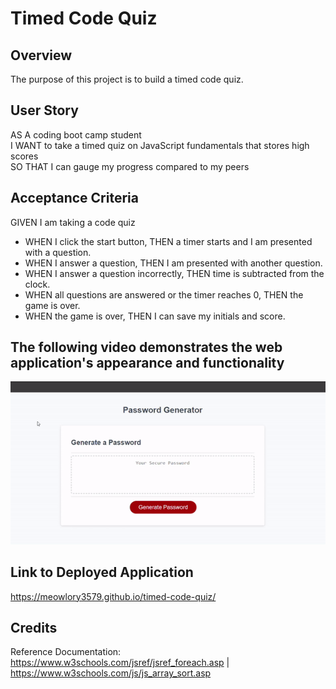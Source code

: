 # Timed Code Quiz

## Overview
The purpose of this project is to build a timed code quiz.

## User Story
AS A coding boot camp student  
I WANT to take a timed quiz on JavaScript fundamentals that stores high scores  
SO THAT I can gauge my progress compared to my peers

## Acceptance Criteria
GIVEN I am taking a code quiz
* WHEN I click the start button, THEN a timer starts and I am presented with a question.  
* WHEN I answer a question, THEN I am presented with another question.  
* WHEN I answer a question incorrectly, THEN time is subtracted from the clock.  
* WHEN all questions are answered or the timer reaches 0, THEN the game is over.  
* WHEN the game is over, THEN I can save my initials and score.


## The following video demonstrates the web application's appearance and functionality
![Webpage titled "Coding Quiz Challenge" featuring quiz instructions and a button to Start the Quiz. Once the user starts the quiz, the timer begins to decrement and the user is presented with coding-related questions. For every question they answer incorrectly, additional time is removed from their score and the timer. When all questions are answered or the timer reaches 0, the user can input their initials and save their score.](https://github.com/Meowlory3579/random-password-generator/blob/main/assets/images/ezgif-7-80c2f64d7d.gif)


## Link to Deployed Application
https://meowlory3579.github.io/timed-code-quiz/

## Credits
Reference Documentation: https://www.w3schools.com/jsref/jsref_foreach.asp | https://www.w3schools.com/js/js_array_sort.asp